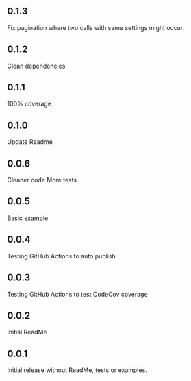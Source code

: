 ## 0.1.3

Fix pagination where two calls with same settings might occur.

## 0.1.2

Clean dependencies

## 0.1.1

100% coverage

## 0.1.0

Update Readme

## 0.0.6

Cleaner code
More tests

## 0.0.5

Basic example

## 0.0.4

Testing
GitHub Actions to auto publish

## 0.0.3

Testing
GitHub Actions to test
CodeCov coverage

## 0.0.2

Initial ReadMe

## 0.0.1

Initial release without ReadMe, tests or examples.
